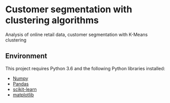 # Customer segmentation with clustering algorithms
Analysis of online retail data, customer segmentation with K-Means clustering

## Environment
This project requires Python 3.6 and the following Python libraries installed: 
- [Numpy]('https://pypi.org/project/numpy/')
- [Pandas]('https://pandas.pydata.org/getpandas.html')
- [scikit-learn]('https://scikit-learn.org/stable/install.html')
- [matplotlib]('https://matplotlib.org/')

